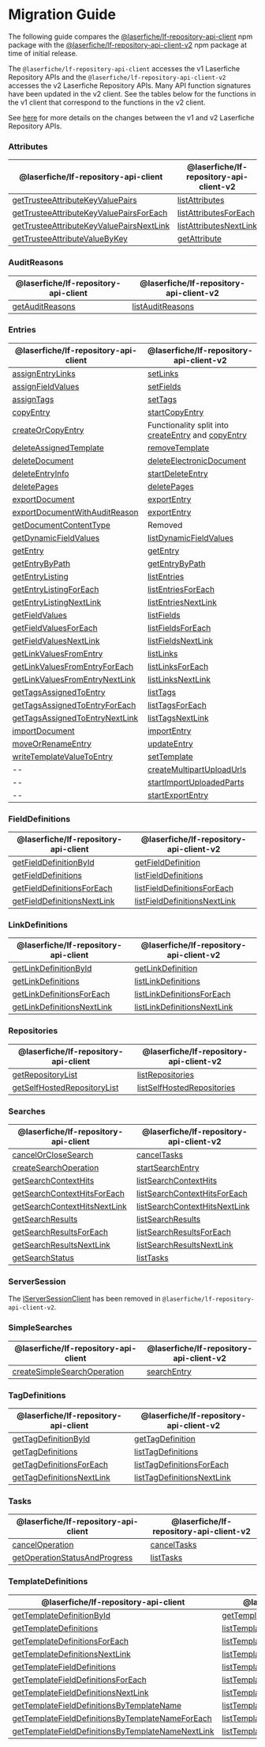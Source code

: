 # Migration Guide
The following guide compares the [@laserfiche/lf-repository-api-client](https://www.npmjs.com/package/@laserfiche/lf-repository-api-client) npm package with the [@laserfiche/lf-repository-api-client-v2](https://www.npmjs.com/package/@laserfiche/lf-repository-api-client-v2) npm package at time of initial release.

The `@laserfiche/lf-repository-api-client` accesses the v1 Laserfiche Repository APIs and the `@laserfiche/lf-repository-api-client-v2` accesses the v2 Laserfiche Repository APIs. Many API function signatures have been updated in the v2 client. See the tables below for the functions in the v1 client that correspond to the functions in the v2 client.

See [here](https://api.laserfiche.com/repository/v2/changelog#2023-10) for more details on the changes between the v1 and v2 Laserfiche Repository APIs.

### Attributes
| @laserfiche/lf-repository-api-client | @laserfiche/lf-repository-api-client-v2 |
|----------------------------------|-------------------------------------|
| [getTrusteeAttributeKeyValuePairs](https://laserfiche.github.io/lf-repository-api-client-js/docs/v1/1.x/interfaces/IAttributesClient.html#getTrusteeAttributeKeyValuePairs) | [listAttributes](https://laserfiche.github.io/lf-repository-api-client-js/docs/v2/1.x/interfaces/IAttributesClient.html#listAttributes) |
| [getTrusteeAttributeKeyValuePairsForEach](https://laserfiche.github.io/lf-repository-api-client-js/docs/v1/1.x/interfaces/IAttributesClient.html#getTrusteeAttributeKeyValuePairsForEach) | [listAttributesForEach](https://laserfiche.github.io/lf-repository-api-client-js/docs/v2/1.x/interfaces/IAttributesClient.html#listAttributesForEach) |
| [getTrusteeAttributeKeyValuePairsNextLink](https://laserfiche.github.io/lf-repository-api-client-js/docs/v1/1.x/interfaces/IAttributesClient.html#getTrusteeAttributeKeyValuePairsNextLink) | [listAttributesNextLink](https://laserfiche.github.io/lf-repository-api-client-js/docs/v2/1.x/interfaces/IAttributesClient.html#listAttributesNextLink) |
| [getTrusteeAttributeValueByKey](https://laserfiche.github.io/lf-repository-api-client-js/docs/v1/1.x/interfaces/IAttributesClient.html#getTrusteeAttributeValueByKey) | [getAttribute](https://laserfiche.github.io/lf-repository-api-client-js/docs/v2/1.x/interfaces/IAttributesClient.html#getAttribute) |

### AuditReasons
| @laserfiche/lf-repository-api-client | @laserfiche/lf-repository-api-client-v2 |
|----------------------------------|-------------------------------------|
| [getAuditReasons](https://laserfiche.github.io/lf-repository-api-client-js/docs/v1/1.x/interfaces/IAuditReasonsClient.html#getAuditReasons) | [listAuditReasons](https://laserfiche.github.io/lf-repository-api-client-js/docs/v2/1.x/interfaces/IAuditReasonsClient.html#listAuditReasons) |

### Entries
| @laserfiche/lf-repository-api-client | @laserfiche/lf-repository-api-client-v2 |
|----------------------------------|-------------------------------------|
| [assignEntryLinks](https://laserfiche.github.io/lf-repository-api-client-js/docs/v1/1.x/interfaces/IEntriesClient.html#assignEntryLinks) | [setLinks](https://laserfiche.github.io/lf-repository-api-client-js/docs/v2/1.x/interfaces/IEntriesClient.html#setLinks) |
| [assignFieldValues](https://laserfiche.github.io/lf-repository-api-client-js/docs/v1/1.x/interfaces/IEntriesClient.html#assignFieldValues) | [setFields](https://laserfiche.github.io/lf-repository-api-client-js/docs/v2/1.x/interfaces/IEntriesClient.html#setFields) |
| [assignTags](https://laserfiche.github.io/lf-repository-api-client-js/docs/v1/1.x/interfaces/IEntriesClient.html#assignTags) | [setTags](https://laserfiche.github.io/lf-repository-api-client-js/docs/v2/1.x/interfaces/IEntriesClient.html#setTags) |
| [copyEntry](https://laserfiche.github.io/lf-repository-api-client-js/docs/v1/1.x/interfaces/IEntriesClient.html#copyEntry) | [startCopyEntry](https://laserfiche.github.io/lf-repository-api-client-js/docs/v2/1.x/interfaces/IEntriesClient.html#startCopyEntry) |
| [createOrCopyEntry](https://laserfiche.github.io/lf-repository-api-client-js/docs/v1/1.x/interfaces/IEntriesClient.html#createOrCopyEntry) | Functionality split into [createEntry](https://laserfiche.github.io/lf-repository-api-client-js/docs/v2/1.x/interfaces/IEntriesClient.html#createEntry) and [copyEntry](https://laserfiche.github.io/lf-repository-api-client-js/docs/v2/1.x/interfaces/IEntriesClient.html#copyEntry) |
| [deleteAssignedTemplate](https://laserfiche.github.io/lf-repository-api-client-js/docs/v1/1.x/interfaces/IEntriesClient.html#deleteAssignedTemplate) | [removeTemplate](https://laserfiche.github.io/lf-repository-api-client-js/docs/v2/1.x/interfaces/IEntriesClient.html#removeTemplate) |
| [deleteDocument](https://laserfiche.github.io/lf-repository-api-client-js/docs/v1/1.x/interfaces/IEntriesClient.html#deleteDocument) | [deleteElectronicDocument](https://laserfiche.github.io/lf-repository-api-client-js/docs/v2/1.x/interfaces/IEntriesClient.html#deleteElectronicDocument) |
| [deleteEntryInfo](https://laserfiche.github.io/lf-repository-api-client-js/docs/v1/1.x/interfaces/IEntriesClient.html#deleteEntryInfo) | [startDeleteEntry](https://laserfiche.github.io/lf-repository-api-client-js/docs/v2/1.x/interfaces/IEntriesClient.html#startDeleteEntry) |
| [deletePages](https://laserfiche.github.io/lf-repository-api-client-js/docs/v1/1.x/interfaces/IEntriesClient.html#deletePages) | [deletePages](https://laserfiche.github.io/lf-repository-api-client-js/docs/v2/1.x/interfaces/IEntriesClient.html#deletePages) |
| [exportDocument](https://laserfiche.github.io/lf-repository-api-client-js/docs/v1/1.x/interfaces/IEntriesClient.html#exportDocument) | [exportEntry](https://laserfiche.github.io/lf-repository-api-client-js/docs/v2/1.x/interfaces/IEntriesClient.html#exportEntry) |
| [exportDocumentWithAuditReason](https://laserfiche.github.io/lf-repository-api-client-js/docs/v1/1.x/interfaces/IEntriesClient.html#exportDocumentWithAuditReason) | [exportEntry](https://laserfiche.github.io/lf-repository-api-client-js/docs/v2/1.x/interfaces/IEntriesClient.html#exportEntry) |
| [getDocumentContentType](https://laserfiche.github.io/lf-repository-api-client-js/docs/v1/1.x/interfaces/IEntriesClient.html#getDocumentContentType) | Removed |
| [getDynamicFieldValues](https://laserfiche.github.io/lf-repository-api-client-js/docs/v1/1.x/interfaces/IEntriesClient.html#getDynamicFieldValues) | [listDynamicFieldValues](https://laserfiche.github.io/lf-repository-api-client-js/docs/v2/1.x/interfaces/IEntriesClient.html#listDynamicFieldValues) |
| [getEntry](https://laserfiche.github.io/lf-repository-api-client-js/docs/v1/1.x/interfaces/IEntriesClient.html#getEntry) | [getEntry](https://laserfiche.github.io/lf-repository-api-client-js/docs/v2/1.x/interfaces/IEntriesClient.html#getEntry) |
| [getEntryByPath](https://laserfiche.github.io/lf-repository-api-client-js/docs/v1/1.x/interfaces/IEntriesClient.html#getEntryByPath) | [getEntryByPath](https://laserfiche.github.io/lf-repository-api-client-js/docs/v2/1.x/interfaces/IEntriesClient.html#getEntryByPath) |
| [getEntryListing](https://laserfiche.github.io/lf-repository-api-client-js/docs/v1/1.x/interfaces/IEntriesClient.html#getEntryListing) | [listEntries](https://laserfiche.github.io/lf-repository-api-client-js/docs/v2/1.x/interfaces/IEntriesClient.html#listEntries) |
| [getEntryListingForEach](https://laserfiche.github.io/lf-repository-api-client-js/docs/v1/1.x/interfaces/IEntriesClient.html#getEntryListingForEach) | [listEntriesForEach](https://laserfiche.github.io/lf-repository-api-client-js/docs/v2/1.x/interfaces/IEntriesClient.html#listEntriesForEach) |
| [getEntryListingNextLink](https://laserfiche.github.io/lf-repository-api-client-js/docs/v1/1.x/interfaces/IEntriesClient.html#getEntryListingNextLink) | [listEntriesNextLink](https://laserfiche.github.io/lf-repository-api-client-js/docs/v2/1.x/interfaces/IEntriesClient.html#listEntriesNextLink) |
| [getFieldValues](https://laserfiche.github.io/lf-repository-api-client-js/docs/v1/1.x/interfaces/IEntriesClient.html#getFieldValues) | [listFields](https://laserfiche.github.io/lf-repository-api-client-js/docs/v2/1.x/interfaces/IEntriesClient.html#listFields) |
| [getFieldValuesForEach](https://laserfiche.github.io/lf-repository-api-client-js/docs/v1/1.x/interfaces/IEntriesClient.html#getFieldValuesForEach) | [listFieldsForEach](https://laserfiche.github.io/lf-repository-api-client-js/docs/v2/1.x/interfaces/IEntriesClient.html#listFieldsForEach) |
| [getFieldValuesNextLink](https://laserfiche.github.io/lf-repository-api-client-js/docs/v1/1.x/interfaces/IEntriesClient.html#getFieldValuesNextLink) | [listFieldsNextLink](https://laserfiche.github.io/lf-repository-api-client-js/docs/v2/1.x/interfaces/IEntriesClient.html#listFieldsNextLink) |
| [getLinkValuesFromEntry](https://laserfiche.github.io/lf-repository-api-client-js/docs/v1/1.x/interfaces/IEntriesClient.html#getLinkValuesFromEntry) | [listLinks](https://laserfiche.github.io/lf-repository-api-client-js/docs/v2/1.x/interfaces/IEntriesClient.html#listLinks) |
| [getLinkValuesFromEntryForEach](https://laserfiche.github.io/lf-repository-api-client-js/docs/v1/1.x/interfaces/IEntriesClient.html#getLinkValuesFromEntryForEach) | [listLinksForEach](https://laserfiche.github.io/lf-repository-api-client-js/docs/v2/1.x/interfaces/IEntriesClient.html#listLinksForEach) |
| [getLinkValuesFromEntryNextLink](https://laserfiche.github.io/lf-repository-api-client-js/docs/v1/1.x/interfaces/IEntriesClient.html#getLinkValuesFromEntryNextLink) | [listLinksNextLink](https://laserfiche.github.io/lf-repository-api-client-js/docs/v2/1.x/interfaces/IEntriesClient.html#listLinksNextLink) |
| [getTagsAssignedToEntry](https://laserfiche.github.io/lf-repository-api-client-js/docs/v1/1.x/interfaces/IEntriesClient.html#getTagsAssignedToEntry) | [listTags](https://laserfiche.github.io/lf-repository-api-client-js/docs/v2/1.x/interfaces/IEntriesClient.html#listTags) |
| [getTagsAssignedToEntryForEach](https://laserfiche.github.io/lf-repository-api-client-js/docs/v1/1.x/interfaces/IEntriesClient.html#getTagsAssignedToEntryForEach) | [listTagsForEach](https://laserfiche.github.io/lf-repository-api-client-js/docs/v2/1.x/interfaces/IEntriesClient.html#listTagsForEach) |
| [getTagsAssignedToEntryNextLink](https://laserfiche.github.io/lf-repository-api-client-js/docs/v1/1.x/interfaces/IEntriesClient.html#getTagsAssignedToEntryNextLink) | [listTagsNextLink](https://laserfiche.github.io/lf-repository-api-client-js/docs/v2/1.x/interfaces/IEntriesClient.html#listTagsNextLink) |
| [importDocument](https://laserfiche.github.io/lf-repository-api-client-js/docs/v1/1.x/interfaces/IEntriesClient.html#importDocument) | [importEntry](https://laserfiche.github.io/lf-repository-api-client-js/docs/v2/1.x/interfaces/IEntriesClient.html#importEntry) |
| [moveOrRenameEntry](https://laserfiche.github.io/lf-repository-api-client-js/docs/v1/1.x/interfaces/IEntriesClient.html#moveOrRenameEntry) | [updateEntry](https://laserfiche.github.io/lf-repository-api-client-js/docs/v2/1.x/interfaces/IEntriesClient.html#updateEntry) |
| [writeTemplateValueToEntry](https://laserfiche.github.io/lf-repository-api-client-js/docs/v1/1.x/interfaces/IEntriesClient.html#writeTemplateValueToEntry) | [setTemplate](https://laserfiche.github.io/lf-repository-api-client-js/docs/v2/1.x/interfaces/IEntriesClient.html#setTemplate) |
| -- | [createMultipartUploadUrls](https://laserfiche.github.io/lf-repository-api-client-js/docs/v2/1.x/interfaces/IEntriesClient.html#createMultipartUploadUrls) |
| -- | [startImportUploadedParts](https://laserfiche.github.io/lf-repository-api-client-js/docs/v2/1.x/interfaces/IEntriesClient.html#startImportUploadedParts) |
| -- | [startExportEntry](https://laserfiche.github.io/lf-repository-api-client-js/docs/v2/1.x/interfaces/IEntriesClient.html#startExportEntry) |

### FieldDefinitions
| @laserfiche/lf-repository-api-client | @laserfiche/lf-repository-api-client-v2 |
|----------------------------------|-------------------------------------|
| [getFieldDefinitionById](https://laserfiche.github.io/lf-repository-api-client-js/docs/v1/1.x/interfaces/IFieldDefinitionsClient.html#getFieldDefinitionById) | [getFieldDefinition](https://laserfiche.github.io/lf-repository-api-client-js/docs/v2/1.x/interfaces/IFieldDefinitionsClient.html#getFieldDefinition) |
| [getFieldDefinitions](https://laserfiche.github.io/lf-repository-api-client-js/docs/v1/1.x/interfaces/IFieldDefinitionsClient.html#getFieldDefinitions) | [listFieldDefinitions](https://laserfiche.github.io/lf-repository-api-client-js/docs/v2/1.x/interfaces/IFieldDefinitionsClient.html#listFieldDefinitions) |
| [getFieldDefinitionsForEach](https://laserfiche.github.io/lf-repository-api-client-js/docs/v1/1.x/interfaces/IFieldDefinitionsClient.html#getFieldDefinitionsForEach) | [listFieldDefinitionsForEach](https://laserfiche.github.io/lf-repository-api-client-js/docs/v2/1.x/interfaces/IFieldDefinitionsClient.html#listFieldDefinitionsForEach) |
| [getFieldDefinitionsNextLink](https://laserfiche.github.io/lf-repository-api-client-js/docs/v1/1.x/interfaces/IFieldDefinitionsClient.html#getFieldDefinitionsNextLink) | [listFieldDefinitionsNextLink](https://laserfiche.github.io/lf-repository-api-client-js/docs/v2/1.x/interfaces/IFieldDefinitionsClient.html#listFieldDefinitionsNextLink) |

### LinkDefinitions
| @laserfiche/lf-repository-api-client | @laserfiche/lf-repository-api-client-v2 |
|----------------------------------|-------------------------------------|
| [getLinkDefinitionById](https://laserfiche.github.io/lf-repository-api-client-js/docs/v1/1.x/interfaces/ILinkDefinitionsClient.html#getLinkDefinitionById) | [getLinkDefinition](https://laserfiche.github.io/lf-repository-api-client-js/docs/v2/1.x/interfaces/ILinkDefinitionsClient.html#getLinkDefinition) |
| [getLinkDefinitions](https://laserfiche.github.io/lf-repository-api-client-js/docs/v1/1.x/interfaces/ILinkDefinitionsClient.html#getLinkDefinitions) | [listLinkDefinitions](https://laserfiche.github.io/lf-repository-api-client-js/docs/v2/1.x/interfaces/ILinkDefinitionsClient.html#listLinkDefinitions) |
| [getLinkDefinitionsForEach](https://laserfiche.github.io/lf-repository-api-client-js/docs/v1/1.x/interfaces/ILinkDefinitionsClient.html#getLinkDefinitionsForEach) | [listLinkDefinitionsForEach](https://laserfiche.github.io/lf-repository-api-client-js/docs/v2/1.x/interfaces/ILinkDefinitionsClient.html#listLinkDefinitionsForEach) |
| [getLinkDefinitionsNextLink](https://laserfiche.github.io/lf-repository-api-client-js/docs/v1/1.x/interfaces/ILinkDefinitionsClient.html#getLinkDefinitionsNextLink) | [listLinkDefinitionsNextLink](https://laserfiche.github.io/lf-repository-api-client-js/docs/v2/1.x/interfaces/ILinkDefinitionsClient.html#listLinkDefinitionsNextLink) |

### Repositories
| @laserfiche/lf-repository-api-client | @laserfiche/lf-repository-api-client-v2 |
|----------------------------------|-------------------------------------|
| [getRepositoryList](https://laserfiche.github.io/lf-repository-api-client-js/docs/v1/1.x/interfaces/IRepositoriesClient.html#getRepositoryList) | [listRepositories](https://laserfiche.github.io/lf-repository-api-client-js/docs/v2/1.x/interfaces/IRepositoriesClient.html#listRepositories) |
| [getSelfHostedRepositoryList](https://laserfiche.github.io/lf-repository-api-client-js/docs/v1/1.x/classes/RepositoriesClient.html#getSelfHostedRepositoryList) | [listSelfHostedRepositories](https://laserfiche.github.io/lf-repository-api-client-js/docs/v2/1.x/classes/RepositoriesClient.html#listSelfHostedRepositories) |

### Searches
| @laserfiche/lf-repository-api-client | @laserfiche/lf-repository-api-client-v2 |
|----------------------------------|-------------------------------------|
| [cancelOrCloseSearch](https://laserfiche.github.io/lf-repository-api-client-js/docs/v1/1.x/interfaces/ISearchesClient.html#cancelOrCloseSearch) | [cancelTasks](https://laserfiche.github.io/lf-repository-api-client-js/docs/v2/1.x/interfaces/ITasksClient.html#cancelTasks) |
| [createSearchOperation](https://laserfiche.github.io/lf-repository-api-client-js/docs/v1/1.x/interfaces/ISearchesClient.html#createSearchOperation) | [startSearchEntry](https://laserfiche.github.io/lf-repository-api-client-js/docs/v2/1.x/interfaces/ISearchesClient.html#startSearchEntry) |
| [getSearchContextHits](https://laserfiche.github.io/lf-repository-api-client-js/docs/v1/1.x/interfaces/ISearchesClient.html#getSearchContextHits) | [listSearchContextHits](https://laserfiche.github.io/lf-repository-api-client-js/docs/v2/1.x/interfaces/ISearchesClient.html#listSearchContextHits) |
| [getSearchContextHitsForEach](https://laserfiche.github.io/lf-repository-api-client-js/docs/v1/1.x/interfaces/ISearchesClient.html#getSearchContextHitsForEach) | [listSearchContextHitsForEach](https://laserfiche.github.io/lf-repository-api-client-js/docs/v2/1.x/interfaces/ISearchesClient.html#listSearchContextHitsForEach) |
| [getSearchContextHitsNextLink](https://laserfiche.github.io/lf-repository-api-client-js/docs/v1/1.x/interfaces/ISearchesClient.html#getSearchContextHitsNextLink) | [listSearchContextHitsNextLink](https://laserfiche.github.io/lf-repository-api-client-js/docs/v2/1.x/interfaces/ISearchesClient.html#listSearchContextHitsNextLink) |
| [getSearchResults](https://laserfiche.github.io/lf-repository-api-client-js/docs/v1/1.x/interfaces/ISearchesClient.html#getSearchResults) | [listSearchResults](https://laserfiche.github.io/lf-repository-api-client-js/docs/v2/1.x/interfaces/ISearchesClient.html#listSearchResults) |
| [getSearchResultsForEach](https://laserfiche.github.io/lf-repository-api-client-js/docs/v1/1.x/interfaces/ISearchesClient.html#getSearchResultsForEach) | [listSearchResultsForEach](https://laserfiche.github.io/lf-repository-api-client-js/docs/v2/1.x/interfaces/ISearchesClient.html#listSearchResultsForEach) |
| [getSearchResultsNextLink](https://laserfiche.github.io/lf-repository-api-client-js/docs/v1/1.x/interfaces/ISearchesClient.html#getSearchResultsNextLink) | [listSearchResultsNextLink](https://laserfiche.github.io/lf-repository-api-client-js/docs/v2/1.x/interfaces/ISearchesClient.html#listSearchResultsNextLink) |
| [getSearchStatus](https://laserfiche.github.io/lf-repository-api-client-js/docs/v1/1.x/interfaces/ISearchesClient.html#getSearchStatus) | [listTasks](https://laserfiche.github.io/lf-repository-api-client-js/docs/v2/1.x/interfaces/ITasksClient.html#listTasks) |

### ServerSession
The [IServerSessionClient](https://laserfiche.github.io/lf-repository-api-client-js/docs/v1/1.x/interfaces/IServerSessionClient.html) has been removed in `@laserfiche/lf-repository-api-client-v2`.

### SimpleSearches
| @laserfiche/lf-repository-api-client | @laserfiche/lf-repository-api-client-v2 |
|----------------------------------|-------------------------------------|
| [createSimpleSearchOperation](https://laserfiche.github.io/lf-repository-api-client-js/docs/v1/1.x/interfaces/ISimpleSearchesClient.html#createSimpleSearchOperation) | [searchEntry](https://laserfiche.github.io/lf-repository-api-client-js/docs/v2/1.x/interfaces/ISimpleSearchesClient.html#searchEntry) |

### TagDefinitions
| @laserfiche/lf-repository-api-client | @laserfiche/lf-repository-api-client-v2 |
|----------------------------------|-------------------------------------|
| [getTagDefinitionById](https://laserfiche.github.io/lf-repository-api-client-js/docs/v1/1.x/interfaces/ITagDefinitionsClient.html#getTagDefinitionById) | [getTagDefinition](https://laserfiche.github.io/lf-repository-api-client-js/docs/v2/1.x/interfaces/ITagDefinitionsClient.html#getTagDefinition) |
| [getTagDefinitions](https://laserfiche.github.io/lf-repository-api-client-js/docs/v1/1.x/interfaces/ITagDefinitionsClient.html#getTagDefinitions) | [listTagDefinitions](https://laserfiche.github.io/lf-repository-api-client-js/docs/v2/1.x/interfaces/ITagDefinitionsClient.html#listTagDefinitions) |
| [getTagDefinitionsForEach](https://laserfiche.github.io/lf-repository-api-client-js/docs/v1/1.x/interfaces/ITagDefinitionsClient.html#getTagDefinitionsForEach) | [listTagDefinitionsForEach](https://laserfiche.github.io/lf-repository-api-client-js/docs/v2/1.x/interfaces/ITagDefinitionsClient.html#listTagDefinitionsForEach) |
| [getTagDefinitionsNextLink](https://laserfiche.github.io/lf-repository-api-client-js/docs/v1/1.x/interfaces/ITagDefinitionsClient.html#getTagDefinitionsNextLink) | [listTagDefinitionsNextLink](https://laserfiche.github.io/lf-repository-api-client-js/docs/v2/1.x/interfaces/ITagDefinitionsClient.html#listTagDefinitionsNextLink) |

### Tasks
| @laserfiche/lf-repository-api-client | @laserfiche/lf-repository-api-client-v2 |
|----------------------------------|-------------------------------------|
| [cancelOperation](https://laserfiche.github.io/lf-repository-api-client-js/docs/v1/1.x/interfaces/ITasksClient.html#cancelOperation) | [cancelTasks](https://laserfiche.github.io/lf-repository-api-client-js/docs/v2/1.x/interfaces/ITasksClient.html#cancelTasks) |
| [getOperationStatusAndProgress](https://laserfiche.github.io/lf-repository-api-client-js/docs/v1/1.x/interfaces/ITasksClient.html#getOperationStatusAndProgress) | [listTasks](https://laserfiche.github.io/lf-repository-api-client-js/docs/v2/1.x/interfaces/ITasksClient.html#listTasks) |

### TemplateDefinitions
| @laserfiche/lf-repository-api-client | @laserfiche/lf-repository-api-client-v2 |
|----------------------------------|-------------------------------------|
| [getTemplateDefinitionById](https://laserfiche.github.io/lf-repository-api-client-js/docs/v1/1.x/interfaces/ITemplateDefinitionsClient.html#getTemplateDefinitionById) | [getTemplateDefinition](https://laserfiche.github.io/lf-repository-api-client-js/docs/v2/1.x/interfaces/ITemplateDefinitionsClient.html#getTemplateDefinition) |
| [getTemplateDefinitions](https://laserfiche.github.io/lf-repository-api-client-js/docs/v1/1.x/interfaces/ITemplateDefinitionsClient.html#getTemplateDefinitions) | [listTemplateDefinitions](https://laserfiche.github.io/lf-repository-api-client-js/docs/v2/1.x/interfaces/ITemplateDefinitionsClient.html#listTemplateDefinitions) |
| [getTemplateDefinitionsForEach](https://laserfiche.github.io/lf-repository-api-client-js/docs/v1/1.x/interfaces/ITemplateDefinitionsClient.html#getTemplateDefinitionsForEach) | [listTemplateDefinitionsForEach](https://laserfiche.github.io/lf-repository-api-client-js/docs/v2/1.x/interfaces/ITemplateDefinitionsClient.html#listTemplateDefinitionsForEach) |
| [getTemplateDefinitionsNextLink](https://laserfiche.github.io/lf-repository-api-client-js/docs/v1/1.x/interfaces/ITemplateDefinitionsClient.html#getTemplateDefinitionsNextLink) | [listTemplateDefinitionsNextLink](https://laserfiche.github.io/lf-repository-api-client-js/docs/v2/1.x/interfaces/ITemplateDefinitionsClient.html#listTemplateDefinitionsNextLink) |
| [getTemplateFieldDefinitions](https://laserfiche.github.io/lf-repository-api-client-js/docs/v1/1.x/interfaces/ITemplateDefinitionsClient.html#getTemplateFieldDefinitions) | [listTemplateFieldDefinitionsByTemplateId](https://laserfiche.github.io/lf-repository-api-client-js/docs/v2/1.x/interfaces/ITemplateDefinitionsClient.html#listTemplateFieldDefinitionsByTemplateId) |
| [getTemplateFieldDefinitionsForEach](https://laserfiche.github.io/lf-repository-api-client-js/docs/v1/1.x/interfaces/ITemplateDefinitionsClient.html#getTemplateFieldDefinitionsForEach) | [listTemplateFieldDefinitionsByTemplateIdForEach](https://laserfiche.github.io/lf-repository-api-client-js/docs/v2/1.x/interfaces/ITemplateDefinitionsClient.html#listTemplateFieldDefinitionsByTemplateIdForEach) |
| [getTemplateFieldDefinitionsNextLink](https://laserfiche.github.io/lf-repository-api-client-js/docs/v1/1.x/interfaces/ITemplateDefinitionsClient.html#getTemplateFieldDefinitionsNextLink) | [listTemplateFieldDefinitionsByTemplateIdNextLink](https://laserfiche.github.io/lf-repository-api-client-js/docs/v2/1.x/interfaces/ITemplateDefinitionsClient.html#listTemplateFieldDefinitionsByTemplateIdNextLink) |
| [getTemplateFieldDefinitionsByTemplateName](https://laserfiche.github.io/lf-repository-api-client-js/docs/v1/1.x/interfaces/ITemplateDefinitionsClient.html#getTemplateFieldDefinitionsByTemplateName) | [listTemplateFieldDefinitionsByTemplateName](https://laserfiche.github.io/lf-repository-api-client-js/docs/v2/1.x/interfaces/ITemplateDefinitionsClient.html#listTemplateFieldDefinitionsByTemplateName) |
| [getTemplateFieldDefinitionsByTemplateNameForEach](https://laserfiche.github.io/lf-repository-api-client-js/docs/v1/1.x/interfaces/ITemplateDefinitionsClient.html#getTemplateFieldDefinitionsByTemplateNameForEach) | [listTemplateFieldDefinitionsByTemplateNameForEach](https://laserfiche.github.io/lf-repository-api-client-js/docs/v2/1.x/interfaces/ITemplateDefinitionsClient.html#listTemplateFieldDefinitionsByTemplateNameForEach) |
| [getTemplateFieldDefinitionsByTemplateNameNextLink](https://laserfiche.github.io/lf-repository-api-client-js/docs/v1/1.x/interfaces/ITemplateDefinitionsClient.html#getTemplateFieldDefinitionsByTemplateNameNextLink) | [listTemplateFieldDefinitionsByTemplateNameNextLink](https://laserfiche.github.io/lf-repository-api-client-js/docs/v2/1.x/interfaces/ITemplateDefinitionsClient.html#listTemplateFieldDefinitionsByTemplateNameNextLink) |
